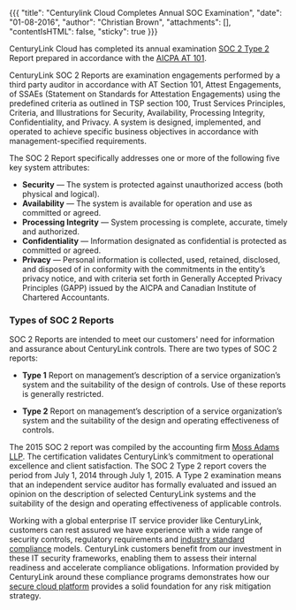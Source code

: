 {{{
  "title": "Centurylink Cloud Completes Annual SOC Examination",
  "date": "01-08-2016",
  "author": "Christian Brown",
  "attachments": [],
  "contentIsHTML": false,
  "sticky": true
}}}

CenturyLink Cloud has completed its annual examination [SOC 2 Type 2](https://www.ctl.io/compliance/soc-2/) Report prepared in accordance with the [AICPA AT 101](http://www.aicpa.org/InterestAreas/FRC/AssuranceAdvisoryServices/Pages/AICPASOC2Report.aspx).

CenturyLink SOC 2 Reports are examination engagements performed by a third party auditor in accordance with AT Section 101, Attest Engagements, of SSAEs (Statement on Standards for Attestation Engagements) using the predefined criteria as outlined in TSP section 100, Trust Services Principles, Criteria, and Illustrations for Security, Availability, Processing Integrity, Confidentiality, and Privacy. A system is designed, implemented, and operated to achieve specific business objectives in accordance with management-specified requirements.

The SOC 2 Report specifically addresses one or more of the following five key system attributes:

* **Security** — The system is protected against unauthorized access (both physical and logical).
* **Availability** — The system is available for operation and use as committed or agreed.
* **Processing Integrity** — System processing is complete, accurate, timely and authorized.
* **Confidentiality** — Information designated as confidential is protected as committed or agreed.
* **Privacy** — Personal information is collected, used, retained, disclosed, and disposed of in conformity with the commitments in the entity’s privacy notice, and with criteria set forth in Generally Accepted Privacy Principles (GAPP) issued by the AICPA and Canadian Institute of Chartered Accountants.

### Types of SOC 2 Reports
SOC 2 Reports are intended to meet our customers' need for information and assurance about CenturyLink controls. There are two types of SOC 2 reports:

* **Type 1**
Report on management’s description of a service organization’s system and the suitability of the design of controls. Use of these reports is generally restricted.

* **Type 2**
Report on management’s description of a service organization’s system and the suitability of the design and operating effectiveness of controls.

The 2015 SOC 2 report was compiled by the accounting firm [Moss Adams LLP](http://www.mossadams.com/services/advisory/information-technology/it-compliance/ssae-16). The certification validates CenturyLink’s commitment to operational excellence and client satisfaction. The SOC 2 Type 2 report covers the period from July 1, 2014 through July 1, 2015. A Type 2 examination means that an independent service auditor has formally evaluated and issued an opinion on the description of selected CenturyLink systems and the suitability of the design and operating effectiveness of applicable controls.

Working with a global enterprise IT service provider like CenturyLink, customers can rest assured we have experience with a wide range of security controls, regulatory requirements and [industry standard compliance](https://www.ctl.io/compliance/) models. CenturyLink customers benefit from our investment in these IT security frameworks, enabling them to assess their internal readiness and accelerate compliance obligations. Information provided by CenturyLink around these compliance programs demonstrates how our [secure cloud platform](https://www.ctl.io/cloud-platform/) provides a solid foundation for any risk mitigation strategy.
